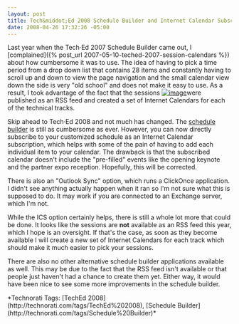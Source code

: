 ```yaml
---
layout: post
title: Tech&middot;Ed 2008 Schedule Builder and Internet Calendar Subscriptions
date: 2008-04-26 17:32:26 -05:00
---
```


 Last year when the Tech·Ed 2007 Schedule Builder came out, I [complained]({% post_url 2007-05-10-teched-2007-session-calendars %}) about how cumbersome it was to use. The idea of having to pick a time period from a drop down list that contains 28 items and constantly having to scroll up and down to view the page navigation and the small calendar view down the side is very "old school" and does not make it easy to use. As a result, I took advantage of the fact that the sessions [![image](http://gwb.blob.core.windows.net/sdorman/WindowsLiveWriter/TechEd2008SessionBuilderandInternetCalen_EE62/image_thumb_1.png)](http://gwb.blob.core.windows.net/sdorman/WindowsLiveWriter/TechEd2008SessionBuilderandInternetCalen_EE62/image_4.png)were published as an RSS feed and created a set of Internet Calendars for each of the technical tracks.

Skip ahead to Tech·Ed 2008 and not much has changed. The [schedule builder](https://www.msteched.com/dev/sessions.aspx) is still as cumbersome as ever. However, you can now directly subscribe to your customized schedule as an Internet Calendar subscription, which helps with some of the pain of having to add each individual item to your calendar. The drawback is that the subscribed calendar doesn't include the "pre-filled" events like the opening keynote and the partner expo reception. Hopefully, this will be corrected.

There is also an "Outlook Sync" option, which runs a ClickOnce application. I didn't see anything actually happen when it ran so I'm not sure what this is supposed to do. It may work if you are connected to an Exchange server, which I'm not.

While the ICS option certainly helps, there is still a whole lot more that could be done. It looks like the sessions are **not** available as an RSS feed this year, which I hope is an oversight. If that's the case, as soon as they become available I will create a new set of Internet Calendars for each track which should make it much easier to pick your sessions.

There are also no other alternative schedule builder applications available as well. This may be due to the fact that the RSS feed isn't available or that people just haven't had a chance to create them yet. Either way, it would have been nice to see some more improvements in the schedule builder.
  <div class="wlWriterSmartContent" id="scid:0767317B-992E-4b12-91E0-4F059A8CECA8:c81bb133-c82c-499a-b245-0647bd8f5971" style="padding-right: 0px; display: inline; padding-left: 0px; padding-bottom: 0px; margin: 0px; padding-top: 0px">*Technorati Tags: [TechEd 2008](http://technorati.com/tags/TechEd%202008), [Schedule Builder](http://technorati.com/tags/Schedule%20Builder)*</div>
